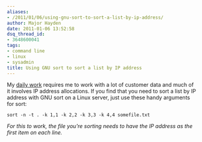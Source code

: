 ```yaml
---
aliases:
- /2011/01/06/using-gnu-sort-to-sort-a-list-by-ip-address/
author: Major Hayden
date: 2011-01-06 13:52:58
dsq_thread_id:
- 3648600041
tags:
- command line
- linux
- sysadmin
title: Using GNU sort to sort a list by IP address
---
```


My [daily work][1] requires me to work with a lot of customer data and much of it involves IP address allocations. If you find that you need to sort a list by IP address with GNU sort on a Linux server, just use these handy arguments for sort:

```
sort -n -t . -k 1,1 -k 2,2 -k 3,3 -k 4,4 somefile.txt
```

_For this to work, the file you're sorting needs to have the IP address as the first item on each line._

 [1]: http://rackspace.com/